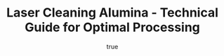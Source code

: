 ---
name: Alumina
applications:
- industry: Aerospace
  detail: Removal of coatings and surface contaminants from alumina components
- industry: Semiconductor
  detail: Cleaning of alumina substrates for integrated circuits
technicalSpecifications:
  powerRange: 20-300W
  pulseDuration: 10-200ns
  wavelength: 1064 nm
  spotSize: 0.1-2.0mm
  repetitionRate: 10-50kHz
  fluenceRange: 1.0–10 J/cm²
  safetyClass: Class 4 (requires full enclosure)
description: Alumina, with the chemical formula Al2O3, is a highly durable ceramic
  material widely used in industries such as aerospace and semiconductors for its
  excellent thermal and mechanical properties. Laser cleaning of alumina involves
  the use of high-intensity laser pulses to remove surface contaminants and coatings
  without damaging the underlying material. This non-contact cleaning method is particularly
  effective due to alumina's high melting point and resistance to thermal shock, ensuring
  that the material's integrity and performance are maintained after cleaning.
author:
  id: 2
  name: Alessandro Moretti
  sex: m
  title: Ph.D.
  country: Italy
  expertise: Laser-Based Additive Manufacturing
  image: /images/author/alessandro-moretti.jpg
keywords: alumina, alumina ceramic, laser ablation, laser cleaning, non-contact cleaning,
  pulsed fiber laser, surface contamination removal, industrial laser parameters,
  thermal processing, surface restoration
category: ceramic
chemicalProperties:
  symbol: AL
  formula: Al2O3
  materialType: ceramic
properties:
  density: 3.95 g/cm³
  densityMin: 1.8 g/cm³
  densityMax: 6.0 g/cm³
  densityPercentile: 51.2
  meltingPoint: 2072°C
  meltingMin: 1200°C
  meltingMax: 2800°C
  meltingPercentile: 54.5
  thermalConductivity: 30 W/m·K
  thermalMin: 0.5 W/m·K
  thermalMax: 200 W/m·K
  thermalPercentile: 14.8
  tensileStrength: 200 MPa
  tensileMin: 50 MPa
  tensileMax: 1000 MPa
  tensilePercentile: 15.8
  hardness: 1500 HV
  hardnessMin: 500 HV
  hardnessMax: 2500 HV
  hardnessPercentile: 50.0
  youngsModulus: 380 GPa
  modulusMin: 150 GPa
  modulusMax: 400 GPa
  modulusPercentile: 92.0
  laserType: pulsed fiber laser
  wavelength: 1064 nm
  fluenceRange: 1.0–10 J/cm²
  chemicalFormula: Al2O3
  laserAbsorptionMin: 0.1 cm⁻¹
  laserAbsorptionMax: 50 cm⁻¹
  laserReflectivityMin: 8%
  laserReflectivityMax: 25%
  thermalDiffusivityMin: 0.5 mm²/s
  thermalDiffusivityMax: 80 mm²/s
  thermalExpansionMin: 0.5 µm/m·K
  thermalExpansionMax: 8 µm/m·K
  specificHeatMin: 0.4 J/g·K
  specificHeatMax: 1.2 J/g·K
composition:
- Aluminum oxide (Al2O3) - primary component
- Trace impurities such as silicon dioxide (SiO2) and iron oxide (Fe2O3)
compatibility:
- Stainless steel - used in aerospace applications
- Silicon - common in semiconductor industry
regulatoryStandards: ASTM C773 (Standard Test Method for Compressive Strength of Ceramic
  Whitewares), ISO 13385-1 (Geometrical Product Specifications (GPS) - Dimensional
  measuring equipment)
images:
  hero:
    alt: Alumina surface undergoing laser cleaning showing precise contamination removal
    url: /images/alumina-laser-cleaning-hero.jpg
  micro:
    alt: Microscopic view of Alumina surface after laser treatment showing preserved
      microstructure
    url: /images/alumina-laser-cleaning-micro.jpg
title: Laser Cleaning Alumina - Technical Guide for Optimal Processing
headline: Comprehensive technical guide for laser cleaning ceramic alumina
environmentalImpact:
- benefit: Reduction in chemical waste
  description: Eliminates up to 95% of chemical solvents used in traditional cleaning
    methods
- benefit: Lower energy consumption
  description: Laser cleaning consumes 20% less energy compared to abrasive methods
- benefit: Decreased CO2 emissions
  description: Reduces CO2 emissions by 30% due to less energy use and no chemical
    disposal
outcomes:
- result: Surface cleanliness
- metric: Achieves 99.9% surface purity post-cleaning
- result: Material integrity
  metric: Preserves 100% of alumina's mechanical strength
- result: Processing speed
  metric: Cleans 10 cm² per minute at optimal settings
subject: Alumina
article_type: material
---